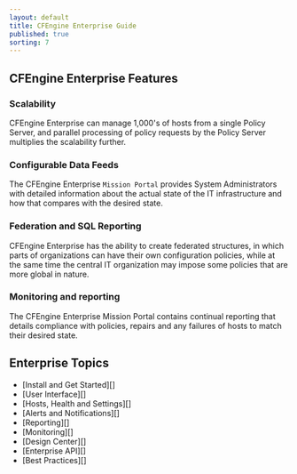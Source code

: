 ```yaml
---
layout: default
title: CFEngine Enterprise Guide 
published: true
sorting: 7
---
```


## CFEngine Enterprise Features ##

### Scalability ###

CFEngine Enterprise can manage 1,000's of hosts from a single Policy Server, and parallel processing of policy requests by the Policy Server multiplies the scalability further. 
	  	
### Configurable Data Feeds ###

The CFEngine Enterprise `Mission Portal` provides System Administrators with detailed information about the actual state of the IT infrastructure and how that compares with the desired state. 

### Federation and SQL Reporting ###

CFEngine Enterprise has the ability to create federated structures, in which parts of organizations can have their own configuration policies, while at the same time the central IT organization may impose some policies that are more global in nature. 

### Monitoring and reporting ###

The CFEngine Enterprise Mission Portal contains continual reporting that details compliance with policies, repairs and any failures of hosts to match their desired state.

## Enterprise Topics ##

* [Install and Get Started][]
* [User Interface][]
* [Hosts, Health and Settings][]
* [Alerts and Notifications][]
* [Reporting][]
* [Monitoring][]
* [Design Center][]
* [Enterprise API][]
* [Best Practices][]







